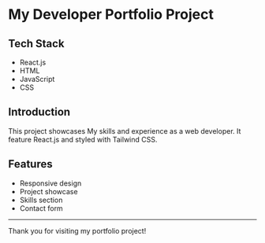 # My Developer Portfolio Project

## Tech Stack

- React.js
- HTML
- JavaScript
- CSS

## Introduction

This project showcases My skills and experience as a web developer. It feature React.js and styled with Tailwind CSS.

## Features

- Responsive design
- Project showcase
- Skills section
- Contact form


---
Thank you for visiting my portfolio project!
